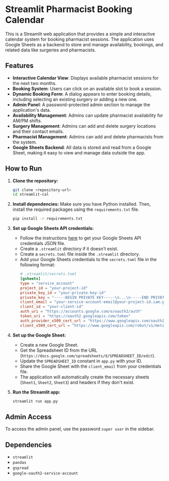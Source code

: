 # Streamlit Pharmacist Booking Calendar

This is a Streamlit web application that provides a simple and interactive calendar system for booking pharmacist sessions. The application uses Google Sheets as a backend to store and manage availability, bookings, and related data like surgeries and pharmacists.

## Features

- **Interactive Calendar View**: Displays available pharmacist sessions for the next two months.
- **Booking System**: Users can click on an available slot to book a session.
- **Dynamic Booking Form**: A dialog appears to enter booking details, including selecting an existing surgery or adding a new one.
- **Admin Panel**: A password-protected admin section to manage the application's data.
- **Availability Management**: Admins can update pharmacist availability for AM/PM shifts.
- **Surgery Management**: Admins can add and delete surgery locations and their contact emails.
- **Pharmacist Management**: Admins can add and delete pharmacists from the system.
- **Google Sheets Backend**: All data is stored and read from a Google Sheet, making it easy to view and manage data outside the app.

## How to Run

1.  **Clone the repository:**
    ```bash
    git clone <repository-url>
    cd streamlit-cal
    ```

2.  **Install dependencies:**
    Make sure you have Python installed. Then, install the required packages using the `requirements.txt` file.
    ```bash
    pip install -r requirements.txt
    ```

3.  **Set up Google Sheets API credentials:**
    - Follow the instructions [here](https://docs.streamlit.io/knowledge-base/tutorials/databases/gsheets) to get your Google Sheets API credentials JSON file.
    - Create a `.streamlit` directory if it doesn't exist.
    - Create a `secrets.toml` file inside the `.streamlit` directory.
    - Add your Google Sheets credentials to the `secrets.toml` file in the following format:
      ```toml
      # .streamlit/secrets.toml
      [gsheets]
      type = "service_account"
      project_id = "your-project-id"
      private_key_id = "your-private-key-id"
      private_key = "-----BEGIN PRIVATE KEY-----\n...\n-----END PRIVATE KEY-----\n"
      client_email = "your-service-account-email@your-project-id.iam.gserviceaccount.com"
      client_id = "your-client-id"
      auth_uri = "https://accounts.google.com/o/oauth2/auth"
      token_uri = "https://oauth2.googleapis.com/token"
      auth_provider_x509_cert_url = "https://www.googleapis.com/oauth2/v1/certs"
      client_x509_cert_url = "https://www.googleapis.com/robot/v1/metadata/x509/your-service-account-email%40your-project-id.iam.gserviceaccount.com"
      ```

4.  **Set up the Google Sheet:**
    - Create a new Google Sheet.
    - Get the Spreadsheet ID from the URL (`https://docs.google.com/spreadsheets/d/SPREADSHEET_ID/edit`).
    - Update the `SPREADSHEET_ID` constant in `app.py` with your ID.
    - Share the Google Sheet with the `client_email` from your credentials file.
    - The application will automatically create the necessary sheets (`Sheet1`, `Sheet2`, `Sheet3`) and headers if they don't exist.

5.  **Run the Streamlit app:**
    ```bash
    streamlit run app.py
    ```

## Admin Access

To access the admin panel, use the password `super user` in the sidebar.

## Dependencies

- `streamlit`
- `pandas`
- `gspread`
- `google-oauth2-service-account`
